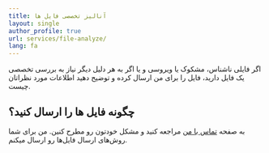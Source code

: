 ```yaml
---
title: آنالیز تخصصی فایل ها
layout: single
author_profile: true
url: services/file-analyze/
lang: fa
---
```

اگر فایلی ناشناس، مشکوک یا ویروسی و یا اگر به هر دلیل دیگر نیاز به بررسی تخصصی یک فایل دارید، فایل را برای من ارسال کرده و توضیح دهید اطلاعات مورد نظراتان چیست.

چگونه فایل ها را ارسال کنید؟
----------------------------

به صفحه [تماس با من](/fa/contact-me/) مراجعه کنید و مشکل خودتون رو مطرح کنین. من برای شما روش‌های ارسال فایل‌ها رو ارسال میکنم.

